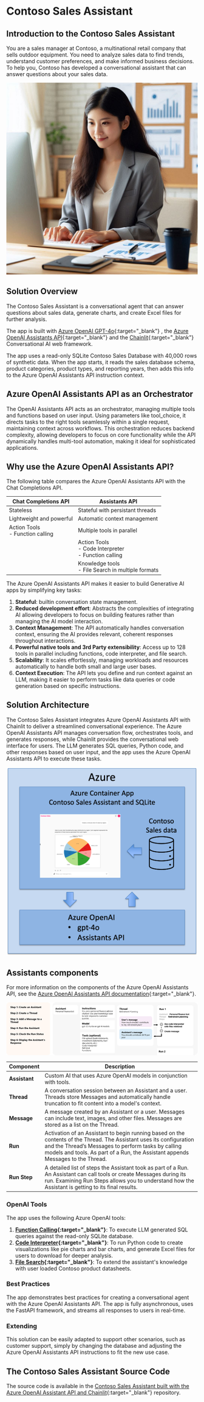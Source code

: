 # Contoso Sales Assistant

## Introduction to the Contoso Sales Assistant

You are a sales manager at Contoso, a multinational retail company that sells outdoor equipment. You need to analyze sales data to find trends, understand customer preferences, and make informed business decisions. To help you, Contoso has developed a conversational assistant that can answer questions about your sales data.

![Contoso Sales Assistant](media/persona.png)

## Solution Overview

The Contoso Sales Assistant is a conversational agent that can answer questions about sales data, generate charts, and create Excel files for further analysis.

The app is built with [Azure OpenAI GPT-4o](https://learn.microsoft.com/azure/ai-services/openai/concepts/models){:target="_blank"} , the [Azure OpenAI Assistants API](https://learn.microsoft.com/azure/ai-services/openai/concepts/assistants){:target="_blank"}  and the [Chainlit](https://docs.chainlit.io/){:target="_blank"}  Conversational AI  web framework.

The app uses a read-only SQLite Contoso Sales Database with 40,000 rows of synthetic data. When the app starts, it reads the sales database schema, product categories, product types, and reporting years, then adds this info to the Azure OpenAI Assistants API instruction context.

## Azure OpenAI Assistants API as an Orchestrator

The OpenAI Assistants API acts as an orchestrator, managing multiple tools and functions based on user input. Using parameters like tool_choice, it directs tasks to the right tools seamlessly within a single request, maintaining context across workflows. This orchestration reduces backend complexity, allowing developers to focus on core functionality while the API dynamically handles multi-tool automation, making it ideal for sophisticated applications.

## Why use the Azure OpenAI Assistants API?

The following table compares the Azure OpenAI Assistants API with the Chat Completions API.

| Chat Completions API              | Assistants API                               |
|----------------------------------|----------------------------------------------|
| Stateless            | Stateful with persistant threads                                     |
| Lightweight and powerful            | Automatic context management                |
| Action Tools<br>- Function calling                | Multiple tools in parallel                  |
|                                   | Action Tools<br>- Code Interpreter<br>- Function calling                                 |
|                                   | Knowledge tools<br>- File Search in multiple formats                              |

The Azure OpenAI Assistants API makes it easier to build Generative AI apps by simplifying key tasks:

1. **Stateful**: builtin conversation state management.
2. **Reduced development effort**: Abstracts the complexities of integrating AI allowing developers to focus on building features rather than managing the AI model interaction.
3. **Context Management**: The API automatically handles conversation context, ensuring the AI provides relevant, coherent responses throughout interactions.
4. **Powerful native tools and 3rd Party extensibility**: Access up to 128 tools in parallel including functions, code interpreter, and file search.
5. **Scalability**: It scales effortlessly, managing workloads and resources automatically to handle both small and large user bases.
6. **Context Execution**: The API lets you define and run context against an LLM, making it easier to perform tasks like data queries or code generation based on specific instructions.

## Solution Architecture

The Contoso Sales Assistant integrates Azure OpenAI Assistants API with Chainlit to deliver a streamlined conversational experience. The Azure OpenAI Assistants API manages conversation flow, orchestrates tools, and generates responses, while Chainlit provides the conversational web interface for users. The LLM generates SQL queries, Python code, and other responses based on user input, and the app uses the Azure OpenAI Assistants API to execute these tasks.

![](media/architecture.png)

## Assistants components

For more information on the components of the Azure OpenAI Assistants API, see the [Azure OpenAI Assistants API documentation](https://learn.microsoft.com/azure/ai-services/openai/concepts/assistants){:target="_blank"}.

![](media/assistants-overview.png)

| Component | Description |
|-----------|-------------|
| **Assistant** | Custom AI that uses Azure OpenAI models in conjunction with tools. |
| **Thread** | A conversation session between an Assistant and a user. Threads store Messages and automatically handle truncation to fit content into a model's context. |
| **Message** | A message created by an Assistant or a user. Messages can include text, images, and other files. Messages are stored as a list on the Thread. |
| **Run** | Activation of an Assistant to begin running based on the contents of the Thread. The Assistant uses its configuration and the Thread’s Messages to perform tasks by calling models and tools. As part of a Run, the Assistant appends Messages to the Thread. |
| **Run Step** | A detailed list of steps the Assistant took as part of a Run. An Assistant can call tools or create Messages during its run. Examining Run Steps allows you to understand how the Assistant is getting to its final results. |

### OpenAI Tools

The app uses the following Azure OpenAI tools:

1. **[Function Calling](https://learn.microsoft.com/azure/ai-services/openai/how-to/function-calling){:target="_blank"}**: To execute LLM generated SQL queries against the read-only SQLite database.
2. **[Code Interpreter](https://learn.microsoft.com/azure/ai-services/openai/how-to/code-interpreter?tabs=python){:target="_blank"}**: To run Python code to create visualizations like pie charts and bar charts, and generate Excel files for users to download for deeper analysis.
3. **[File Search](https://learn.microsoft.com/azure/ai-services/openai/how-to/file-search?tabs=python){:target="_blank"}**: To extend the assistant's knowledge with user loaded Contoso product datasheets.

### Best Practices

The app demonstrates best practices for creating a conversational agent with the Azure OpenAI Assistants API. The app is fully asynchronous, uses the FastAPI framework, and streams all responses to users in real-time.

### Extending

This solution can be easily adapted to support other scenarios, such as customer support, simply by changing the database and adjusting the Azure OpenAI Assistants API instructions to fit the new use case.

## The Contoso Sales Assistant Source Code

The source code is available in the [Contoso Sales Assistant built with the Azure OpenAI Assistant API and Chainlit](https://github.com/gloveboxes/contoso-sales-azure-openai-assistant){:target="_blank"}  repository.
